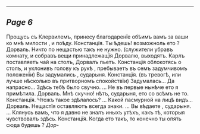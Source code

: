 

---
*Page 6*
---

Прощусь съ Клервилемъ, принесу благодаренїе обѣимъ вамъ за ваши ко мнѣ милости , и поѣду.
Констанцїя. Ты ѣдешь! возможноль ето ? Дорваль. Ничто по нещастью такъ не нужно. (служители убравъ комнату, и собравъ вещи принадлежащїя Дорвалю, выходятъ. Карлъ поставляетъ чай на столъ, Дорвалъ пьетъ. Констанцїя облокотясь о столъ, и уклонивъ голову къ рукѣ , пребываетъ въ семъ задумчивомъ положенїи) Вы задумались , сударыня.
Констанцїя. (въ тревогѣ, или лучше нѣсколько въ притворномъ спокойствїи) Задумалась... Да напрасно... Здѣсь тебѣ было свучно. ... Не въ первые нынѣче ето я примѣтила.
Дорваль. Мнѣ скучно! нѣтъ, сударыня, ето со всѣмъ не то.
Констанцїя. Чтожъ такое здѣлалось? ... Какой пасмурной на лицѣ видъ...
Дорваль. Нещастїя оставляютъ всегда знаки. ... Вы вѣдаете , сударыня. ... Клянусь вамъ, что я давно не зналъ иныхъ утѣхъ, какъ тѣ, которыя чувствовалъ здѣсь.
Констанцїя. Когда ето такъ, то конечно ты опять сюда будешь ?
*Дор-*